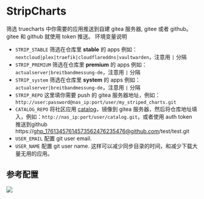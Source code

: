 # StripCharts
筛选 truecharts 中你需要的应用推送到自建 gitea 服务器, gitee 或者 github。gitee 和 github 就使用 token 推送。
环境变量说明
* `STRIP_STABLE` 筛选在仓库里 **stable** 的 apps 例如：`nextcloud|plex|traefik|cloudflareddns|vaultwarden`，注意用 `|` 分隔
* `STRIP_PREMIUM` 筛选在仓库里 **premium** 的 apps 例如：`actualserver|breitbandmessung-de`，注意用 `|` 分隔
* `STRIP_system` 筛选在仓库里 **system** 的 apps 例如：`actualserver|breitbandmessung-de`，注意用 `|` 分隔
* `STRIP_REPO` 这里填你需要 push 的 gitea 服务器地址，例如：`http://user:password@nas_ip:port/user/my_striped_charts.git`
* `CATALOG_REPO` 将社区应用 [catalog](https://github.com/truecharts/catalog.git)，镜像到 gitea 服务器，然后将仓库地址填入，例如：`http://nas_ip:port/user/catalog.git`，或者使用 auth token 推送到github https://ghp_17613457614573562476235476@github.com/test/test.git
* `USER_EMAIL` 配置 git user email.
* `USER_NAME` 配置 git user name.
这样可以减少同步目录的时间，和减少下载大量无用的应用。

## 参考配置

![](https://ghproxy.com/https://raw.githubusercontent.com/qwerty00007/xchart/main/assets/stripcharts_gitea_readme.png)